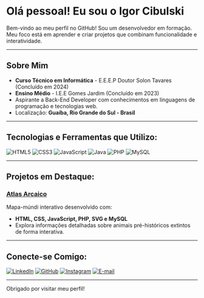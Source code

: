 # Olá pessoal! Eu sou o Igor Cibulski 

Bem-vindo ao meu perfil no GitHub! Sou um desenvolvedor em formação. Meu foco está em aprender e criar projetos que combinam funcionalidade e interatividade.  

---

## Sobre Mim
- **Curso Técnico em Informática** - E.E.E.P Doutor Solon Tavares (Concluído em 2024)
- **Ensino Médio** - I.E.E Gomes Jardim (Concluído em 2023)
- Aspirante a Back-End Developer com conhecimentos em linguagens de programação e tecnologias web.
- Localização: **Guaíba, Rio Grande do Sul - Brasil**

---

## Tecnologias e Ferramentas que Utilizo:
![HTML5](https://img.shields.io/badge/HTML5-orange?style=for-the-badge&logo=html5&logoColor=white)
![CSS3](https://img.shields.io/badge/CSS3-blue?style=for-the-badge&logo=css3&logoColor=white)
![JavaScript](https://img.shields.io/badge/JavaScript-yellow?style=for-the-badge&logo=javascript&logoColor=black)
![Java](https://img.shields.io/badge/Java-007396?style=for-the-badge&logo=java&logoColor=white)
![PHP](https://img.shields.io/badge/PHP-purple?style=for-the-badge&logo=php&logoColor=white)
![MySQL](https://img.shields.io/badge/MySQL-lightblue?style=for-the-badge&logo=mysql&logoColor=black)

---

## Projetos em Destaque:
### [Atlas Arcaico](https://github.com/igorcibulskii/atlas-arcaico)
Mapa-múndi interativo desenvolvido com:
- **HTML, CSS, JavaScript, PHP, SVG e MySQL**
- Explora informações detalhadas sobre animais pré-históricos extintos de forma interativa.

---

## Conecte-se Comigo:
[![LinkedIn](https://img.shields.io/badge/LinkedIn-blue?style=for-the-badge&logo=linkedin&logoColor=white)](https://www.linkedin.com/in/igor-cibulski-01763b2aa/)
[![GitHub](https://img.shields.io/badge/GitHub-black?style=for-the-badge&logo=github&logoColor=white)](https://github.com/igorcibulskii)
[![Instagram](https://img.shields.io/badge/Instagram-purple?style=for-the-badge&logo=instagram&logoColor=white)](https://www.instagram.com/igorcibulskii/)
[![E-mail](https://img.shields.io/badge/E--mail-red?style=for-the-badge&logo=gmail&logoColor=white)](mailto:igorjmcibulski@gmail.com)

---

Obrigado por visitar meu perfil! 
